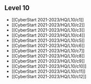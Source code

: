 ## Level 10
- [[CyberStart 2021-2023/HQ/L10/c1]]
- [[CyberStart 2021-2023/HQ/L10/c2]]
- [[CyberStart 2021-2023/HQ/L10/c3]]
- [[CyberStart 2021-2023/HQ/L10/c4]]
- [[CyberStart 2021-2023/HQ/L10/c5]]
- [[CyberStart 2021-2023/HQ/L10/c6]]
- [[CyberStart 2021-2023/HQ/L10/c7]]
- [[CyberStart 2021-2023/HQ/L10/c8]]
- [[CyberStart 2021-2023/HQ/L10/c9]]
- [[CyberStart 2021-2023/HQ/L10/c10]]
- [[CyberStart 2021-2023/HQ/L10/c11]]
- [[CyberStart 2021-2023/HQ/L10/c12]]
